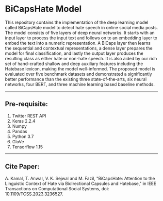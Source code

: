 # BiCapsHate Model

This repository contains the implementation of the deep learning model called BiCapsHate model to detect hate speech in online social media posts. The model consists of five layers of deep neural networks. It starts with an input layer to process the input text and follows on to an embedding layer to embed the text into a numeric representation. A BiCaps layer then learns the sequential and contextual representations, a dense layer prepares the model for final classification, and lastly the output layer produces the resulting class as either hate or non-hate speech. It is also aided by our rich set of hand-crafted shallow and deep auxiliary features including the Hatebase lexicon, making the model well-informed. The proposed model is evaluated over five benchmark datasets and demonstrated a significantly better performance than the existing three state-of-the-arts, six neural networks, four BERT, and three machine learning based baseline methods.

-------------------------
Pre-requisite:
-------------------------
1. Twitter REST API
2. Keras 2.2.4
3. Numpy
4. Pandas
5. Python 3.7
6. GloVe
7. Tensorflow 1.15

-------------------------
Cite Paper:
-------------------------
A. Kamal, T. Anwar, V. K. Sejwal and M. Fazil, "BiCapsHate: Attention to the Linguistic Context of Hate via Bidirectional Capsules and Hatebase," in IEEE Transactions on Computational Social Systems, doi: 10.1109/TCSS.2023.3236527.
